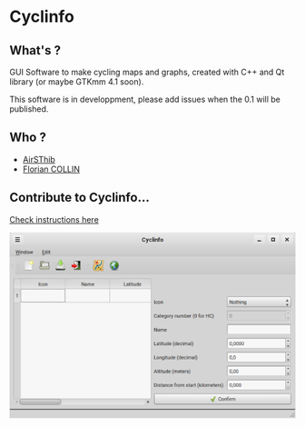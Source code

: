 # Cyclinfo

## What's ?

GUI Software to make cycling maps and graphs, created with C++ and Qt library (or maybe GTKmm 4.1 soon).

This software is in developpment, please add issues when the 0.1 will be published.

## Who ?

* [AirSThib](https://airsthib.github.io)
* [Florian COLLIN](https://florian-collin.github.io)

## Contribute to Cyclinfo...

[Check instructions here](https://github.com/AirSThib/Cyclinfo/tree/master/CONTRIBUTING.md)

![screenshot](screenshot.png)
